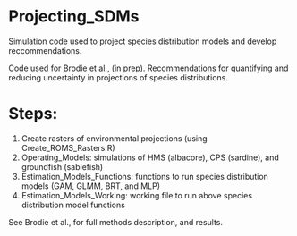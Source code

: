 # Projecting_SDMs
Simulation code used to project species distribution models and develop reccommendations.

Code used for Brodie et al., (in prep). Recommendations for quantifying and reducing uncertainty in projections of species distributions. 

# Steps:

1. Create rasters of environmental projections (using Create_ROMS_Rasters.R)
2. Operating_Models: simulations of HMS (albacore), CPS (sardine), and groundfish (sablefish)
3. Estimation_Models_Functions: functions to run species distribution models (GAM, GLMM, BRT, and MLP)
4. Estimation_Models_Working: working file to run above species distribution model functions

See Brodie et al., for full methods description, and results. 
